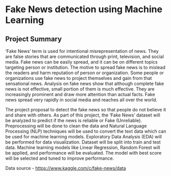 # Fake News detection using Machine Learning

## Project Summary
‘Fake News’ term is used for intentional misrepresentation of news. They are false stories that are communicated through print, television, and social media. Fake news can be easily spread, and it can be on different topics targeting person or institution. The motive to spread fake news is to mislead the readers and harm reputation of person or organization. Some people or organizations use fake news to project themselves and gain from that sensational news. Analysis on fake news show that although complete fake news is not effective, small portion of them is much effective. They are increasingly prominent and draw more attention than actual facts. Fake news spread very rapidly in social media and reaches all over the world.   

The project proposal to detect the fake news so that people do not believe it and share with others. As part of this project, the ‘Fake News’ dataset will be analyzed to predict if the news is reliable or Fake (Unreliable). Preprocessing will be done to clean the data and Natural Language Processing (NLP) techniques will be used to convert the text data which can be used for machine learning models. Exploratory Data Analysis (EDA) will be performed for data visualization. Dataset will be split into train and test data. Machine learning models like Linear Regression, Random Forest will be applied, and performance will be evaluated. The model with best score will be selected and tuned to improve performance. 

Data source - https://www.kaggle.com/c/fake-news/data
